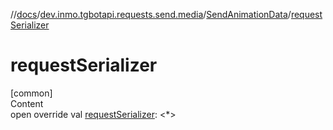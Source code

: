 //[docs](../../../index.md)/[dev.inmo.tgbotapi.requests.send.media](../index.md)/[SendAnimationData](index.md)/[requestSerializer](request-serializer.md)



# requestSerializer  
[common]  
Content  
open override val [requestSerializer](request-serializer.md): <*>  




